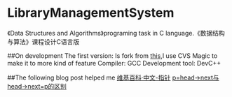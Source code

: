 # LibraryManagementSystem
《Data Structures and Algorithms》programing task in C language.《数据结构与算法》课程设计C语言版

##On development
The first version: Is fork from [this](https://github.com/Kelvin65535/LibrarySystem),I use CVS Magic to make it to more kind of feature
Compiler: GCC
Development tool: DevC++


##The following blog post helped me
[维基百科·中文-指针](https://zh.wikipedia.org/wiki/%E6%8C%87%E6%A8%99_(%E9%9B%BB%E8%85%A6%E7%A7%91%E5%AD%B8))
[p=head->next与head->next=p的区别](http://blog.csdn.net/skychaofan/article/details/46815007)
